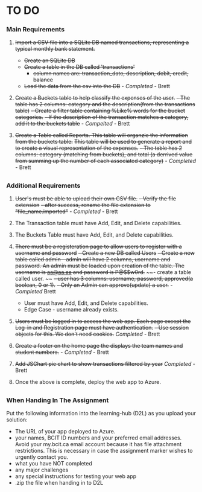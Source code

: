 # TO DO

### Main Requirements 
1. ~~Import a CSV file into a SQLite DB named transactions, representing a typical monthly bank statement.~~
    - ~~Create an SQLite DB~~
    - ~~Create a table in the DB called 'transactions'~~
        - ~~column names are: transaction_date, description, debit, credit, balance~~
    - ~~Load the data from the csv into the DB~~  - *Completed* - Brett

2. ~~Create a Buckets table to help classify the expenses of the user.~~
    ~~- The table has 2 columns: category and the description(from the transactions table)~~
    ~~- Create a filter table containing %Like% words for the bucket categories.~~
    ~~- If the description of the transaction matches a category, add it to the buckets table~~ - *Compelted* - Brett

3. ~~Create a Table called Reports. This table will organzie the information from the buckets table.~~ ~~This table will be used to generate a report and to create a visual representation of the expenses.~~
    ~~- The table has 2 columns: category (matching from buckets), and total (a derrived value from summing up the number of each associated category)~~ - *Completed* - Brett

##

### Additional Requirements
1. ~~User's must be able to upload their own CSV file.~~
    ~~- Verify the file extension~~
    ~~- after success, rename the file extension to "file_name.imported"~~ - *Completed* - Brett

2. The Transaction table must have Add, Edit, and Delete capabilities.

3. The Buckets Table must have Add, Edit, and Delete capabilities.

4. ~~There must be a registeration page to allow users to register with a username and password~~
    ~~- Create a new DB called Users~~
    ~~- Create a new table called admin - admin will have 2 columns, username and password. An admin must be loaded upon creation of the table. The username is aa@aa.aa and password is P@$$w0rd.~~
    ~~- create a table called user. ~~
    ~~- user has 3 columns: username, password, approved(a boolean, 0 or 1).~~
    ~~- Only an Admin can approve(update) a user.~~ - *Completed* Brett
    - User must have Add, Edit, and Delete capabilities.
    - Edge Case - username already exists.

5. ~~Users must be logged in to access the web app. Each page except the Log-in and Registration page must have authentication.~~
    ~~- Use session objects for this. We don't need cookies.~~ *Completed* - Brett

6. ~~Create a footer on the home page the displays the team names and student numbers.~~ - *Completed* - Brett

7. ~~Add JSChart pie chart to show transactions filtered by year~~ *Completed* - Brett

8. Once the above is complete, deploy the web app to Azure.

##

### When Handing In The Assignment
Put the following information into the learning-hub (D2L) as you upload your solution:
- The URL of your app deployed to Azure.
- your names, BCIT ID numbers and your preferred email addresses. Avoid your my.bcit.ca email
account because it has file attachment restrictions. This is necessary in case the assignment
marker wishes to urgently contact you.
- what you have NOT completed
- any major challenges
- any special instructions for testing your web app
- .zip the file when handing in to D2L
